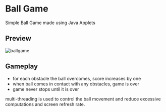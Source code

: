 # Ball Game
Simple Ball Game made using Java Applets

## Preview
![ballgame](https://user-images.githubusercontent.com/66320171/123755135-3b571e00-d8d9-11eb-85e2-5d39518d624c.gif)

## Gameplay
- for each obstacle the ball overcomes, score increases by one
- when ball comes in contact with any obstacles, game is over
- game never stops until it is over

multi-threading is used to control the ball movement and reduce excessive computations and screen refresh rate.
